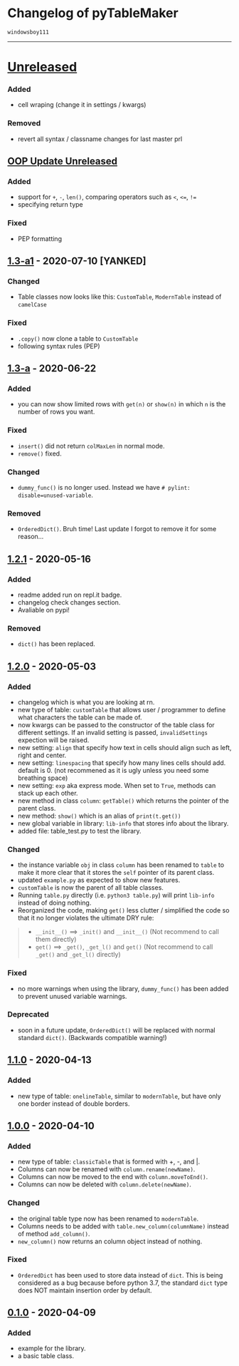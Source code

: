 # Changelog of pyTableMaker
    windowsboy111

---
# [Unreleased]
### Added
- cell wraping (change it in settings / kwargs)
### Removed
- revert all syntax / classname changes for last master prl

## [OOP Update Unreleased]
### Added
- support for `+`, `-`, `len()`, comparing operators such as `<`, `<=`, `!=`
- specifying return type
### Fixed
- PEP formatting

## [1.3-a1] - 2020-07-10 [YANKED]
### Changed
- Table classes now looks like this: `CustomTable`, `ModernTable` instead of `camelCase`
### Fixed
- `.copy()` now clone a table to `CustomTable`
- following syntax rules (PEP)

## [1.3-a] - 2020-06-22
### Added
- you can now show limited rows with `get(n)` or `show(n)` in which `n` is the number of rows you want.
### Fixed
- `insert()` did not return `colMaxLen` in normal mode.
- `remove()` fixed.
### Changed
- `dummy_func()` is no longer used. Instead we have `# pylint: disable=unused-variable`.
### Removed
- `OrderedDict()`. Bruh time! Last update I forgot to remove it for some reason...

## [1.2.1] - 2020-05-16
### Added
- readme added run on repl.it badge.
- changelog check changes section.
- Avaliable on pypi!
### Removed
- `dict()` has been replaced.

## [1.2.0] - 2020-05-03
### Added
- changelog which is what you are looking at rn.
- new type of table: `customTable` that allows user / programmer to define what characters the table can be made of.
- now kwargs can be passed to the constructor of the table class for different settings. If an invalid setting is passed, `invalidSettings` expection will be raised.
- new setting: `align` that specify how text in cells should align such as left, right and center.
- new setting: `linespacing` that specify how many lines cells should add. default is 0. (not recommened as it is ugly unless you need some breathing space)
- new setting: `exp` aka express mode. When set to `True`, methods can stack up each other.
- new method in class `column`: `getTable()` which returns the pointer of the parent class.
- new method: `show()` which is an alias of `print(t.get())`
- new global variable in library: `lib-info` that stores info about the library.
- added file: table_test.py to test the library.
### Changed
- the instance variable `obj` in class `column` has been renamed to `table` to make it more clear that it stores the `self` pointer of its parent class.
- updated `example.py` as expected to show new features.
- `customTable` is now the parent of all table classes.
- Running `table.py` directly (i.e. `python3 table.py`) will print `lib-info` instead of doing nothing.
- Reorganized the code, making `get()` less clutter / simplified the code so that it no longer violates the ultimate DRY rule:
> - `__init__()` ==> `_init()` and `__init__()`              (Not recommend to call them directly)
> - `get()`      ==> `_get()`, `_get_l()` and `get()`        (Not recommend to call `_get()` and `_get_l()` directly)
### Fixed
- no more warnings when using the library, `dummy_func()` has been added to prevent unused variable warnings.
### Deprecated
- soon in a future update, `OrderedDict()` will be replaced with normal standard `dict()`. (Backwards compatible warning!)

## [1.1.0] - 2020-04-13
### Added
- new type of table: `onelineTable`, similar to `modernTable`, but have only one border instead of double borders.

## [1.0.0] - 2020-04-10
### Added
- new type of table: `classicTable` that is formed with +, -, and |.
- Columns can now be renamed with `column.rename(newName)`.
- Columns can now be moved to the end with `column.moveToEnd()`.
- Columns can now be deleted with `column.delete(newName)`.
### Changed
- the original table type now has been renamed to `modernTable`.
- Columns needs to be added with `table.new_column(columnName)` instead of method `add_column()`.
- `new_column()` now returns an column object instead of nothing.
### Fixed
- `OrderedDict` has been used to store data instead of `dict`. This is being considered as a bug because before python 3.7, the standard `dict` type does NOT maintain insertion order by default.

## [0.1.0] - 2020-04-09
### Added
- example for the library.
- a basic table class.

[OOP Update Unreleased]:    https://github.com/windowsboy111/pyTableMaker/compare/OOP-update
[Unreleased]:   https://github.com/windowsboy111/pyTableMaker/compare/1.3-a1...HEAD
[1.3-a1]:       https://github.com/windowsboy111/pyTableMaker/compare/1.3-a...1.3-a1
[1.3-a]:        https://github.com/windowsboy111/pyTableMaker/compare/1.2.1...1.3-a
[1.2.1]:        https://github.com/windowsboy111/pyTableMaker/compare/v1.2.0...1.2.1
[1.2.0]:        https://github.com/windowsboy111/pyTableMaker/compare/v1.1.0...v1.2.0
[1.1.0]:        https://github.com/windowsboy111/pyTableMaker/compare/v1.0.0...v1.1.0
[1.0.0]:        https://github.com/windowsboy111/pyTableMaker/compare/v0.1.0...v1.0.0
[0.1.0]:        https://github.com/windowsboy111/pyTableMaker/releases/tag/v0.1.0
